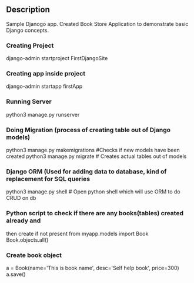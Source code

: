 ## Description
Sample Djanogo app. Created Book Store Application to demonstrate basic Django concepts.

### Creating Project
django-admin startproject FirstDjangoSite

### Creating app inside project
django-admin startapp firstApp

### Running Server
python3 manage.py runserver

### Doing Migration (process of creating table out of Django models)
python3 manage.py makemigrations    #Checks if new models have been created
python3 manage.py migrate       # Creates actual tables out of models


### Django ORM (Used for adding data to database, kind of replacement for SQL queries

python3 manage.py shell # Open python shell which will use ORM to do CRUD on db

### Python script to check if there are any books(tables) created already and 
then create if not present
from myapp.models import Book
Book.objects.all() 
### Create book object
a = Book(name='This is book name', desc='Self help book', price=300)
a.save()


